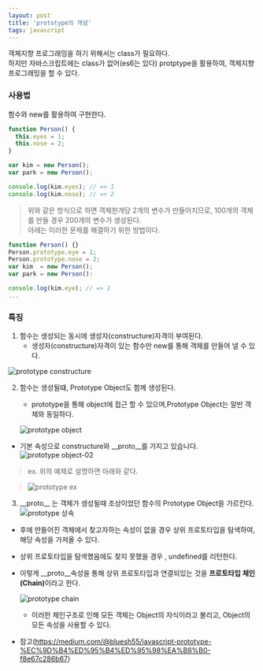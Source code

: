 ```yaml
---
layout: post
title: 'prototype의 개념'
tags: javascript
---
```


객체지향 프로그래밍을 하기 위해서는 class가 필요하다.<br/>
하지만 자바스크립트에는 class가 없어(es6는 있다) protptype을 활용하여, 객체지향 프로그래밍을 할 수 있다.

### 사용법

함수와 new를 활용하여 구현한다.

```javascript
function Person() {
  this.eyes = 1;
  this.nose = 2;
}

var kim = new Person();
var park = new Person();

console.log(kim.eyes); // => 1
console.log(kim.nose); // => 2
```

> 위와 같은 방식으로 하면 객체한개당 2개의 변수가 만들어지므로,
> 100개의 객체를 만들 경우 200개의 변수가 생성된다.<br/>
> 아래는 이러한 문제를 해결하기 위한 방법이다.

```javascript
function Person() {}
Person.prototype.eye = 1;
Person.prototype.nose = 2;
var kim  = new Person();
var park = new Person():

console.log(kim.eye); // => 1
...
```

### 특징

1.  함수는 생성되는 동시에 생성자(constructure)자격이 부여된다.
    - 생성자(constructure)자격이 있는 함수만 new를 통해 객체를 만들어 낼 수 있다.

![prototype constructure](../assets/images/img-prototype-constructure.png)

2. 함수는 생성될떄, Prototype Object도 함께 생성된다.

   - prototype을 통해 object에 접근 할 수 있으며,Prototype Object는 알반 객체와 동일하다.

   ![prototype object](../assets/images/img-prototype-object.png)

- 기본 속성으로 constructure와 \_\_proto\_\_를 가지고 있습니다.
  ![prototype object-02](../assets/images/img-prototype-object-02.png)

> ex. 위의 예제로 설명하면 아래와 같다.

> ![prototype ex](../assets/images/img-prototype-ex.png)

3. \_\_proto\_\_ 는 객체가 생성될때 조상이었던 함수의 Prototype Object을 가르킨다.
   ![prototype 상속](../assets/images/img-prototype-props.png)

- 후에 만들어진 객체에서 찾고자하는 속성이 없을 경우 상위 프로토타입을 탐색하여, 해당 속성을 가져올 수 있다.
- 상위 프로토타입을 탐색했음에도 찾지 못했을 경우 , undefined를 리턴한다.
- 이렇게 \_\_proto\_\_속성을 통해 상위 프로토타입과 연결되있는 것을 <b>프로토타입 체인(Chain)</b>이라고 한다.

  ![prototype chain](../assets/images/img-prototype-chain.png)

  - 이러한 체인구조로 인해 모든 객체는 Object의 자식이라고 불리고, Object의 모든 속성을 사용할 수 있다.

* 참고(https://medium.com/@bluesh55/javascript-prototype-%EC%9D%B4%ED%95%B4%ED%95%98%EA%B8%B0-f8e67c286b67)

